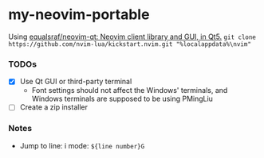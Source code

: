 my-neovim-portable
==================
Using [equalsraf/neovim-qt: Neovim client library and GUI, in Qt5.](https://github.com/equalsraf/neovim-qt)
`git clone https://github.com/nvim-lua/kickstart.nvim.git "%localappdata%\nvim"`

### TODOs
- [x] Use Qt GUI or third-party terminal
  - Font settings should not affect the Windows' terminals, and Windows terminals are supposed to be using PMingLiu
- [ ] Create a zip installer
  
### Notes
- Jump to line: i mode: `${line number}G`
